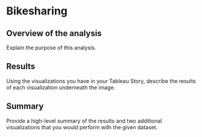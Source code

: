 # Bikesharing

## Overview of the analysis
  Explain the purpose of this analysis.
## Results
  Using the visualizations you have in your Tableau Story, describe the results of each visualization underneath the image.
## Summary
  Provide a high-level summary of the results and two additional visualizations that you would perform with the given dataset.
